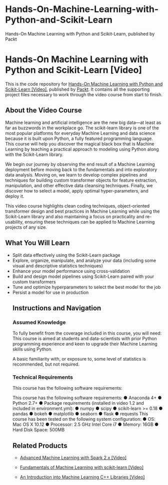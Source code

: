 # Hands-On-Machine-Learning-with-Python-and-Scikit-Learn
Hands-On Machine Learning with Python and Scikit-Learn, published by Packt
# Hands-On Machine Learning with Python and Scikit-Learn [Video]
This is the code repository for [Hands-On Machine Learning with Python and Scikit-Learn [Video]](https://www.packtpub.com/big-data-and-business-intelligence/hands-machine-learning-python-and-scikit-learn-video?utm_source=github&utm_medium=repository&utm_campaign=9781788991056), published by [Packt](https://www.packtpub.com/?utm_source=github). It contains all the supporting project files necessary to work through the video course from start to finish.
## About the Video Course
Machine learning and artificial intelligence are the new big data—at least as far as buzzwords in the workplace go. The scikit-learn library is one of the most popular platforms for everyday Machine Learning and data science because it is built upon Python, a fully featured programming language. This course will help you discover the magical black box that is Machine Learning by teaching a practical approach to modeling using Python along with the Scikit-Learn library.

We begin our journey by observing the end result of a Machine Learning deployment before moving back to the fundamentals and into exploratory data analysis. Moving on, we learn to develop complex pipelines and techniques for building custom transformer objects for feature extraction, manipulation, and other effective data cleansing techniques. Finally, we discover how to select a model, apply optimal hyper-parameters, and deploy it.

This video course highlights clean coding techniques, object-oriented transformer design and best practices in Machine Learning while using the Scikit-Learn library and also maintaining a focus on practicality and re-usability, ensuring these techniques can be applied to Machine Learning projects of any size.

<H2>What You Will Learn</H2>
<DIV class=book-info-will-learn-text>
<UL>
<LI>Split data effectively using the Scikit-Learn package
<LI>Explore, organize, manipulate, and analyze your data (including some visual and descriptive statistics techniques) 
<LI>Enhance your model performance using cross-validation 
<LI> Build and design model pipelines using Scikit-Learn paired with your custom transformers
<LI>Tune and optimize hyperparameters to select the best model for the job 
<LI>Persist a model for use in production


## Instructions and Navigation
### Assumed Knowledge
To fully benefit from the coverage included in this course, you will need:<br/>
This course is aimed at students and data-scientists with prior Python programming experience and keen to upgrade their Machine Learning skills using Python.

A basic familiarity with, or exposure to, some level of statistics is recommended, but not required.
### Technical Requirements
This course has the following software requirements:<br/>

This course has the following software requirements:
●	Anaconda 4+
●	Python 2.7+
●	Package requirements (installed in video 1.2 and included in environment.yml):
●	numpy
●	scipy
●	scikit-learn >= 0.18
●	pandas
●	bokeh
●	matplotlib
●	seaborn
●	flask
●	requests
This course has been tested on the following system configuration:
●	OS: Mac OS X 10.12
●	Processor: 2.5 GHz Intel Core i7
●	Memory: 16GB
●	Hard Disk Space: 500MB



## Related Products
* [Advanced Machine Learning with Spark 2.x [Video]](https://www.packtpub.com/big-data-and-business-intelligence/advanced-machine-learning-spark-2x-video?utm_source=github&utm_medium=repository&utm_campaign=9781788628242)

* [Fundamentals of Machine Learning with scikit-learn [Video]](https://www.packtpub.com/big-data-and-business-intelligence/fundamentals-machine-learning-scikit-learn-video?utm_source=github&utm_medium=repository&utm_campaign=9781789134377)

* [An Introduction into Machine Learning C++ Libraries [Video]](https://www.packtpub.com/big-data-and-business-intelligence/introduction-machine-learning-c-libraries-video?utm_source=github&utm_medium=repository&utm_campaign=9781788477956)

